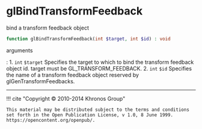 # glBindTransformFeedback
bind a transform feedback object

```php
function glBindTransformFeedback(int $target, int $id) : void
```

arguments

:    1. `int` `$target` Specifies the target to which to bind the transform
    feedback object id. target must be
    <constant>GL_TRANSFORM_FEEDBACK</constant>.
    2. `int` `$id` Specifies the name of a transform feedback object reserved by
    glGenTransformFeedbacks.

---
     

!!! cite "Copyright © 2010-2014 Khronos Group"

    This material may be distributed subject to the terms and conditions set forth in the Open Publication License, v 1.0, 8 June 1999. https://opencontent.org/openpub/.